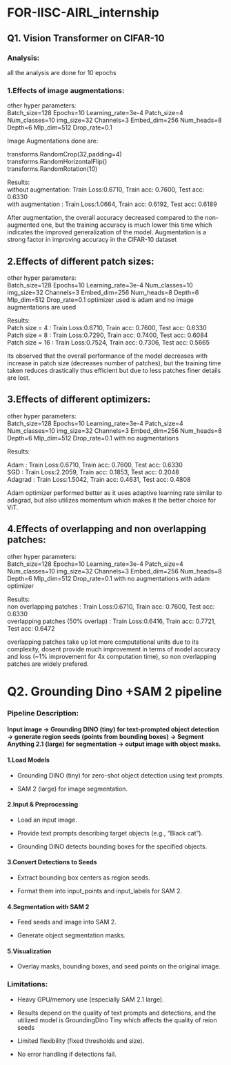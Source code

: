 # FOR-IISC-AIRL_internship

## Q1. Vision Transformer on CIFAR-10

### Analysis:

all the analysis are done for 10 epochs

### 1.Effects of image augmentations:

other hyper parameters: <br>
Batch_size=128
Epochs=10
Learning_rate=3e-4
Patch_size=4
Num_classes=10
img_size=32
Channels=3
Embed_dim=256
Num_heads=8
Depth=6
Mlp_dim=512
Drop_rate=0.1

Image Augmentations done are:

transforms.RandomCrop(32,padding=4) <br>
transforms.RandomHorizontalFlip() <br>
transforms.RandomRotation(10) <br>

Results: <br>
without augmentation:  Train Loss:0.6710, Train acc: 0.7600, Test acc: 0.6330 <br>
with augmentation   :  Train Loss:1.0664, Train acc: 0.6192, Test acc: 0.6189

After augmentation, the overall accuracy decreased compared to the non-augmented one, but the training accuracy is much lower this time which indicates the improved generalization of the model. Augmentation is a strong factor in improving accuracy in the CIFAR-10 dataset

## 2.Effects of different patch sizes: 
 
other hyper parameters: <br>
Batch_size=128
Epochs=10
Learning_rate=3e-4
Num_classes=10
img_size=32
Channels=3
Embed_dim=256
Num_heads=8
Depth=6
Mlp_dim=512
Drop_rate=0.1
optimizer used is adam
and no image augmentations are used

Results: <br>
Patch size = 4  :   Train Loss:0.6710, Train acc: 0.7600, Test acc: 0.6330 <br>
Patch size = 8  :   Train Loss:0.7290, Train acc: 0.7400, Test acc: 0.6084 <br>
Patch size = 16 :   Train Loss:0.7524, Train acc: 0.7306, Test acc: 0.5665 <br>

its observed that the overall performance of the model decreases with increase in patch size (decreases number of patches), but the training time taken reduces drastically thus efficient but due to less patches finer details are lost.

## 3.Effects of different optimizers:

other hyper parameters: <br>
Batch_size=128
Epochs=10
Learning_rate=3e-4
Patch_size=4
Num_classes=10
img_size=32
Channels=3
Embed_dim=256
Num_heads=8
Depth=6
Mlp_dim=512
Drop_rate=0.1
with no augmentations

Results: <br>

Adam    : Train Loss:0.6710, Train acc: 0.7600, Test acc: 0.6330 <br>
SGD     : Train Loss:2.2059, Train acc: 0.1853, Test acc: 0.2048 <br>
Adagrad : Train Loss:1.5042, Train acc: 0.4631, Test acc: 0.4808 <br>

Adam optimizer performed better as it uses adaptive learning rate similar to adagrad, but also utilizes momentum which makes it the better choice for ViT. 

## 4.Effects of overlapping and non overlapping patches:

other hyper parameters: <br>
Batch_size=128
Epochs=10
Learning_rate=3e-4
Patch_size=4
Num_classes=10
img_size=32
Channels=3
Embed_dim=256
Num_heads=8
Depth=6
Mlp_dim=512
Drop_rate=0.1
with no augmentations
with adam optimizer

Results: <br>
non overlapping patches           : Train Loss:0.6710, Train acc: 0.7600, Test acc: 0.6330 <br>
overlapping patches (50% overlap) : Train Loss:0.6416, Train acc: 0.7721, Test acc: 0.6472 <br>

overlapping patches take up lot more computational units due to its complexity, dosent provide much improvement in terms of model accuracy and loss (~1% improvement for 4x computation time), so non overlapping patches are widely prefered.

# Q2. Grounding Dino +SAM 2 pipeline
### Pipeline Description:
#### Input image → Grounding DINO (tiny) for text-prompted object detection → generate region seeds (points from bounding boxes) → Segment Anything 2.1 (large) for segmentation → output image with object masks.

#### 1.Load Models

* Grounding DINO (tiny) for zero-shot object detection using text prompts.

* SAM 2 (large) for image segmentation.

#### 2.Input & Preprocessing

* Load an input image.

* Provide text prompts describing target objects (e.g., “Black cat”).

* Grounding DINO detects bounding boxes for the specified objects.

#### 3.Convert Detections to Seeds

* Extract bounding box centers as region seeds.

* Format them into input_points and input_labels for SAM 2.

#### 4.Segmentation with SAM 2

* Feed seeds and image into SAM 2.

* Generate object segmentation masks.

#### 5.Visualization

* Overlay masks, bounding boxes, and seed points on the original image.

### Limitations:

* Heavy GPU/memory use (especially SAM 2.1 large).

* Results depend on the quality of text prompts and detections, and the utilized model is GroundingDino Tiny which affects the quality of reion seeds

* Limited flexibility (fixed thresholds and size).

* No error handling if detections fail.



